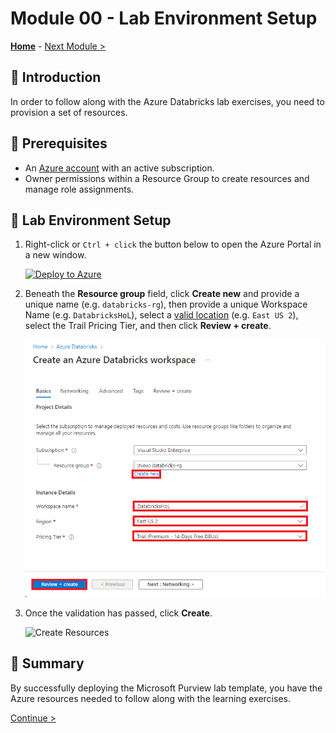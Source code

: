 # Module 00 - Lab Environment Setup

**[Home](../README.md)** - [Next Module >](../Modules/module01.md)

## :loudspeaker: Introduction

In order to follow along with the Azure Databricks lab exercises, you need to provision a set of resources.

## :thinking: Prerequisites

* An [Azure account](https://azure.microsoft.com/free/) with an active subscription.
* Owner permissions within a Resource Group to create resources and manage role assignments.

    
## :test_tube: Lab Environment Setup

1. Right-click or `Ctrl + click` the button below to open the Azure Portal in a new window.

    [![Deploy to Azure](https://aka.ms/deploytoazurebutton)](https://portal.azure.com/#create/Microsoft.Template/uri/https%3A%2F%2Fraw.githubusercontent.com%2Ftayganr%2Fpurviewlab%2Fmain%2Ftemplate%2Fazuredeploy.json)

2. Beneath the **Resource group** field, click **Create new** and provide a unique name (e.g. `databricks-rg`), then provide a unique Workspace Name (e.g. `DatabricksHoL`), select a [valid location](https://azure.microsoft.com/global-infrastructure/services/?products=purview&regions=all) (e.g. `East US 2`), select the Trail Pricing Tier, and then click **Review + create**.

    ![Deploy Template](../Images/Module00/DbAzureDeploy.png)

3. Once the validation has passed, click **Create**.

    ![Create Resources](../images/module00/00.02-deploy-create.png)



## :tada: Summary

By successfully deploying the Microsoft Purview lab template, you have the Azure resources needed to follow along with the learning exercises.

[Continue >](../modules/module01.md)
